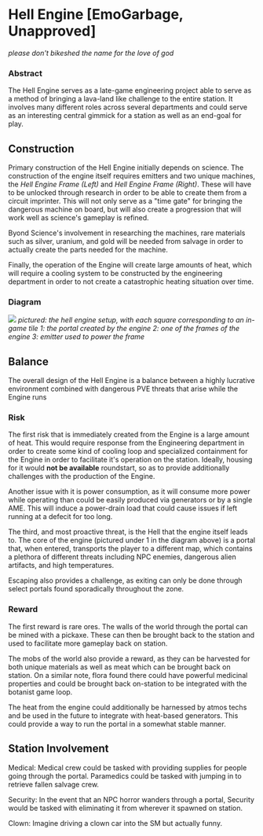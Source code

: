 # Hell Engine [EmoGarbage, Unapproved]
*please don't bikeshed the name for the love of god*
### Abstract
The Hell Engine serves as a late-game engineering project able to serve as a method of bringing a lava-land like challenge to the entire station. It involves many different roles across several departments and could serve as an interesting central gimmick for a station as well as an end-goal for play.

## Construction
Primary construction of the Hell Engine initially depends on science. The construction of the engine itself requires emitters and two unique machines, the *Hell Engine Frame (Left)* and *Hell Engine Frame (Right)*. These will have to be unlocked through research in order to be able to create them from a circuit imprinter. This will not only serve as a "time gate" for bringing the dangerous machine on board, but will also create a progression that will work well as science's gameplay is refined.

Byond Science's involvement in researching the machines, rare materials such as silver, uranium, and gold will be needed from salvage in order to actually create the parts needed for the machine.

Finally, the operation of the Engine will create large amounts of heat, which will require a cooling system to be constructed by the engineering department in order to not create a catastrophic heating situation over time.

### Diagram
![](https://i.imgur.com/5mfN2R3.png)
*pictured: the hell engine setup, with each square corresponding to an in-game tile*
*1: the portal created by the engine*
*2: one of the frames of the engine*
*3: emitter used to power the frame*

## Balance
The overall design of the Hell Engine is a balance between a highly lucrative environment combined with dangerous PVE threats that arise while the Engine runs

### Risk
The first risk that is immediately created from the Engine is a large amount of heat. This would require response from the Engineering department in order to create some kind of cooling loop and specialized containment for the Engine in order to facilitate it's operation on the station. Ideally, housing for it would **not be available** roundstart, so as to provide additionally challenges with the production of the Engine.

Another issue with it is power consumption, as it will consume more power while operating than could be easily produced via generators or by a single AME. This will induce a power-drain load that could cause issues if left running at a defecit for too long.

The third, and most proactive threat, is the Hell that the engine itself leads to. The core of the engine (pictured under 1 in the diagram above) is a portal that, when entered, transports the player to a different map, which contains a plethora of different threats including NPC enemies, dangerous alien artifacts, and high temperatures.

Escaping also provides a challenge, as exiting can only be done through select portals found sporadically throughout the zone.

### Reward
The first reward is rare ores. The walls of the world through the portal can be mined with a pickaxe. These can then be brought back to the station and used to facilitate more gameplay back on station.

The mobs of the world also provide a reward, as they can be harvested for both unique materials as well as meat which can be brought back on station. On a similar note, flora found there could have powerful medicinal properties and could be brought back on-station to be integrated with the botanist game loop.

The heat from the engine could additionally be harnessed by atmos techs and be used in the future to integrate with heat-based generators. This could provide a way to run the portal in a somewhat stable manner.

## Station Involvement
Medical: Medical crew could be tasked with providing supplies for people going through the portal. Paramedics could be tasked with jumping in to retrieve fallen salvage crew.

Security: In the event that an NPC horror wanders through a portal, Security would be tasked with eliminating it from wherever it spawned on station.

Clown: Imagine driving a clown car into the SM but actually funny.
